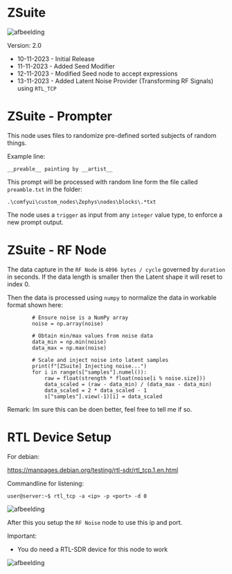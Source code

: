 # ZSuite

![afbeelding](https://github.com/TheBarret/ZSuite/assets/25234371/309a5f2c-81cb-496c-bb79-a34b56d08807)


Version: 2.0
- 10-11-2023 - Initial Release
- 11-11-2023 - Added Seed Modifier
- 12-11-2023 - Modified Seed node to accept expressions
- 13-11-2023 - Added Latent Noise Provider (Transforming RF Signals) using `RTL_TCP`


# ZSuite - Prompter

This node uses files to randomize pre-defined sorted subjects of random things.

Example line:

`__preable__ painting by __artist__`

This prompt will be processed with random line form the file called `preamble.txt` in the folder:

`.\comfyui\custom_nodes\Zephys\nodes\blocks\.*txt`

The node uses a `trigger` as input from any `integer` value type, to enforce a new prompt output.

# ZSuite - RF Node

The data capture in the `RF Node` is `4096 bytes / cycle` governed by `duration` in seconds.
If the data length is smaller then the Latent shape it will reset to index 0.

Then the data is processed using `numpy` to normalize the data in workable format shown here:

```
        # Ensure noise is a NumPy array
        noise = np.array(noise)

        # Obtain min/max values from noise data
        data_min = np.min(noise)
        data_max = np.max(noise)

        # Scale and inject noise into latent samples
        print(f"[ZSuite] Injecting noise...")
        for i in range(s["samples"].numel()):
            raw = float(strength * float(noise[i % noise.size]))
            data_scaled = (raw - data_min) / (data_max - data_min)
            data_scaled = 2 * data_scaled - 1
            s["samples"].view(-1)[i] = data_scaled
```
Remark: Im sure this can be doen better, feel free to tell me if so.

# RTL Device Setup

For debian:

https://manpages.debian.org/testing/rtl-sdr/rtl_tcp.1.en.html

Commandline for listening:

```user@server:~$ rtl_tcp -a <ip> -p <port> -d 0```

![afbeelding](https://github.com/TheBarret/ZSuite/assets/25234371/fd5e517c-c3bd-4ad6-a219-c61648bf757c)

After this you setup the `RF Noise` node to use this ip and port.
  
 Important:
 - You do need a RTL-SDR device for this node to work

![afbeelding](https://github.com/TheBarret/ZSuite/assets/25234371/c333f042-ff4c-41f7-9581-c667fe02db82)
